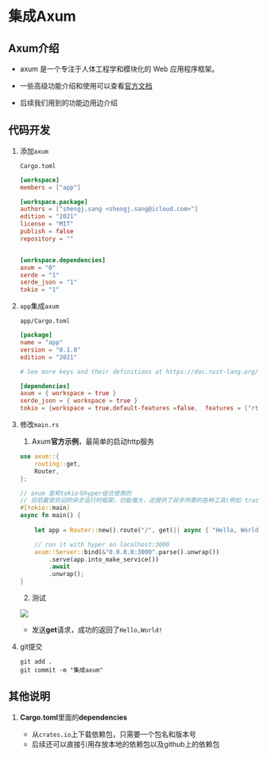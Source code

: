 # 集成Axum

## Axum介绍

+ axum 是一个专注于人体工程学和模块化的 Web 应用程序框架。

+ 一些高级功能介绍和使用可以查看[官方文档](https://docs.rs/axum/latest/axum/)

+ 后续我们用到的功能边用边介绍



## 代码开发

1. 添加`axum`

   `Cargo.toml`

   ```toml
   [workspace]
   members = ["app"]
   
   [workspace.package]
   authors = ["shengj.sang <shengj.sang@icloud.com>"]
   edition = "2021"
   license = "MIT"
   publish = false
   repository = ""
   
   
   [workspace.dependencies]
   axum = "0"
   serde = "1"
   serde_json = "1"
   tokio = "1"
   
   ```

2. `app`集成`axum`

   `app/Cargo.toml`

   ```toml
   [package]
   name = "app"
   version = "0.1.0"
   edition = "2021"
   
   # See more keys and their definitions at https://doc.rust-lang.org/cargo/reference/manifest.html
   
   [dependencies]
   axum = { workspace = true }
   serde_json = { workspace = true }
   tokio = {workspace = true,default-features =false,  features = ["rt-multi-thread", "macros", "parking_lot", "signal"]}
   
   ```

3. 修改`main.rs`

   1. Axum**官方示例**，最简单的启动http服务

   ```rust
   use axum::{
       routing::get,
       Router,
   };
   
   // axum 是和tokio与hyper组合使用的
   // 目前最受欢迎的异步运行时框架，功能强大，还提供了异步所需的各种工具(例如 tracing )、网络协议框架(例如 HTTP，gRPC )等等
   #[tokio::main]
   async fn main() {
     
       let app = Router::new().route("/", get(|| async { "Hello, World!" }));
   
       // run it with hyper on localhost:3000
       axum::Server::bind(&"0.0.0.0:3000".parse().unwrap())
           .serve(app.into_make_service())
           .await
           .unwrap();
   }
   ```

   2. 测试

   ![](https://repo-1256831547.cos.ap-shanghai.myqcloud.com/image-20221207190132008.png)

   + 发送**get**请求，成功的返回了`Hello,World!`

4. git提交

   ```shell
   git add .
   git commit -m "集成axum"
   ```



## 其他说明

1. **Cargo.toml**里面的**dependencies**

   + 从`crates.io`上下载依赖包，只需要一个包名和版本号
   + 后续还可以直接引用存放本地的依赖包以及github上的依赖包

   

   
